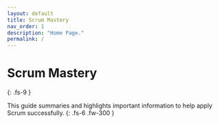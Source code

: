 ```yaml
---
layout: default
title: Scrum Mastery
nav_order: 1
description: "Home Page."
permalink: /
---
```


# Scrum Mastery
{: .fs-9 }

This guide summaries and highlights important information to help apply Scrum successfully.
{: .fs-6 .fw-300 }
